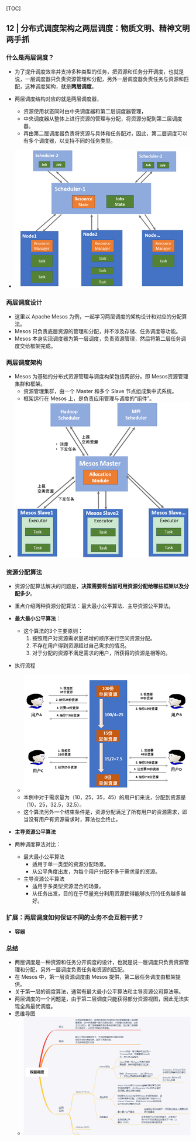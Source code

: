 [TOC]

## 12 | 分布式调度架构之两层调度：物质文明、精神文明两手抓

### 什么是两层调度？

-   为了提升调度效率并支持多种类型的任务，把资源和任务分开调度，也就是说，一层调度器只负责资源管理和分配，另外一层调度器负责任务与资源和匹配，这种调度架构，就是**两层调度**。
-   两层调度结构对应的就是两层调度器，
    -   资源使用状态同时由中央调度器和第二层调度器管理，
    -   中央调度器从整体上进行资源的管理与分配，将资源分配到第二层调度器。
    -   再由第二层调度器负责将资源与具体和任务配对，因此，第二层调度可以有多个调度器，以支持不同的任务类型。

-   ![img](imgs/8e7371cc970c85c23fc8f2e70f4fa3a2.png)

### 两层调度设计

-   这里以 Apache Mesos 为例，一起学习两层调度的架构设计和对应的分配算法。
-   Mesos 只负责底层资源的管理和分配，并不涉及存储、任务调度等功能。
-   Mesos 本身实现调度器为第一层调度，负责资源管理，然后将第二层任务调度交给框架完成。

### 两层调度架构

-   Mesos 为基础的分布式资源管理与调度构架包括两部分。即 Mesos资源管理集群和框架。
    -   资源管理集群，由一个 Master 和多个 Slave 节点组成集中式系统。
    -   框架运行在 Mesos 上，是负责应用管理与调度的“组件”。
-   ![img](imgs/0bb9bb6a32b73b094a8fb61bca5c6ca4.png)

### 资源分配算法

-   资源分配算法解决的问题是，**决策需要将当前可用资源分配给哪些框架以及分配多少**。
-   重点介绍两种资源分配算法：最大最小公平算法、主导资源公平算法。
-   **最大最小公平算法**：
    -   这个算法的3个主要原则：
        1.  按照用户对资源需求量递增的顺序进行空间资源分配。
        2.  不存在用户得到资源超过自己需求的情况。
        3.  对于分配的资源不满足需求的用户，所获得的资源是相等的。

-   执行流程
    -   ![img](imgs/737a82ebe2ca35f29b2bf8a5c06c4ea4.png)
    -   本例中对于需求量为（10，25，35，45）的用户们来说，分配到资源是（10，25，32.5，32.5）。
    -   这个算法另外一个结束条件是，资源分配满足了所有用户的资源需求，即当没有用户有资源需求时，算法也会终止。

-   **主导资源公平算法**
-   两种调度算法对比：
    -   最大最小公平算法
        -   适用于单一类型的资源分配场景。
        -   从公平角度出发，为每个用户分配不多于需求量的资源。
    -   主导资源公平算法
        -   适用于多类型资源混合的场景。
        -   从任务出发，目的在于尽量充分利用资源使得能够执行的任务越多越好。

### 扩展：两层调度如何保证不同的业务不会互相干扰？

-   **容器**

### 总结

-   两层调度是一种资源和任务分开调度的设计，也就是说一层调度只负责资源管理和分配，另外一层调度负责任务和资源的匹配。
-   在 Mesos 中，第一层资源调度由 Mesos 提供，第二层任务调度由框架提供。
-   关于第一层的调度算法，通常有最大最小公平算法和主导资源公司算法等。
-   两层调度的一个问题是，由于第二层调度只能获得部分资源视图，因此无法实现全局最优调度。
-   思维导图
    -   ![img](imgs/0cd6814755cfa921f5366c71cb224330.png)